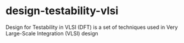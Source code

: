 # design-testability-vlsi
Design for Testability in VLSI (DFT) is a set of techniques used in Very Large-Scale Integration (VLSI) design 
